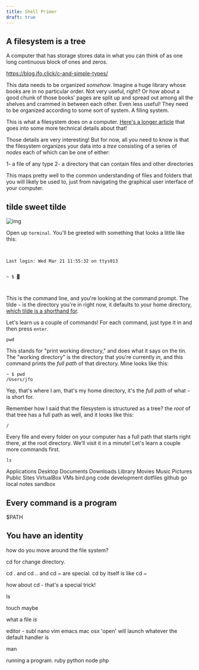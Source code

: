 ```yaml
---
title: Shell Primer
draft: true
---
```



A filesystem is a tree
----------------------

A computer that has storage stores data in what you can think of as one long
continuous block of ones and zeros.

https://blog.jfo.click/c-and-simple-types/

This data needs to be organized _somehow_.  Imagine a huge library whose books
are in no particular order.  Not very useful, right? Or how about a good chunk
of those books' pages are split up and spread out among all the shelves and
crammed in between each other. Even less useful! They need to be organized
according to some sort of system. A filing system.

This is what a filesystem does on a computer. [Here's a longer
article](https://arstechnica.com/gadgets/2008/03/past-present-future-file-systems/)
that goes into some more technical details about that!


Those details are very interesting! But for now, all you need to know is that
the filesystem organizes your data into a _tree_ consisting of a series of
_nodes_ each of which can be one of either:

1- a file of any type
2- a directory that can contain files and other directories

This maps pretty well to the common understanding of files and folders that you
will likely be used to, just from navigating the graphical user interface of
your computer.

tilde sweet tilde
---------------------
![img](http://tilde.club/~ford/tildepoint.jpg)

Open up `terminal`. You'll be greeted with something that looks a little like
this:

<style>
  @keyframes blinker {
    70% { opacity: 0; }
  }
</style>
<pre>
  <code>
    <div>Last login: Wed Mar 21 11:55:32 on ttys013 </div>
    <div>~ $<span style="animation: blinker 1s linear infinite;"> ▓</span></div>
  </code>
</pre>

This is the command line, and you're looking at the command prompt. The tilde
`~` is the directory you're in right now, it defaults to your home directory,
[which tilde is a shorthand
for](https://medium.com/message/tilde-club-i-had-a-couple-drinks-and-woke-up-with-1-000-nerds-a8904f0a2ebf<Paste>).

Let's learn us a couple of commands! For each command, just type it in and then
press `enter`.

```
pwd
```

This stands for "print working directory," and does what it says on the tin.
The "working directory" is the directory that you're currently _in_, and this
command prints the _full path_ of that directory. Mine looks like this:

```
~ $ pwd
/Users/jfo
```

Yep, that's where I am, that's my home directory, it's the _full path_ of what
`~` is short for.

Remember how I said that the filesystem is structured as a tree? the _root_ of
that tree has a full path as well, and it looks like this:

```
/
```

Every file and every folder on your computer has a full path that starts right
there, at the root directory. We'll visit it in a minute! Let's learn a couple
more commands first.

```
ls
```


Applications
Desktop
Documents
Downloads
Library
Movies
Music
Pictures
Public
Sites
VirtualBox VMs
bird.png
code
development
dotfiles
github
go
local
notes
sandbox


Every command is a program
--------------------------
$PATH

You have an identity
--------------------


how do you move around the file system?

cd for change directory.

cd . and cd .. and cd ~ are special. cd by itself is like cd ~

how about cd - that's a special trick!

ls

touch maybe

what a file _is_

editor - subl nano vim emacs
mac osx 'open' will launch whatever the default handler is

man

running a program.
ruby python node php
